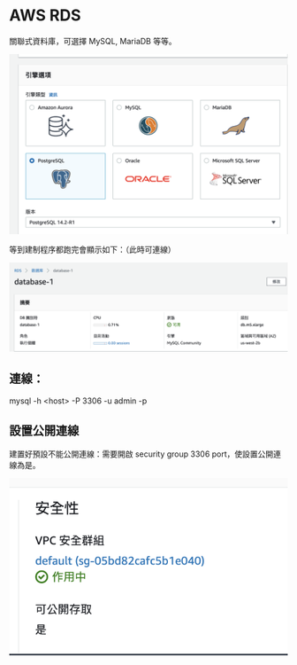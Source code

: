 # AWS RDS

關聯式資料庫，可選擇 MySQL, MariaDB 等等。

![](<../.gitbook/assets/截圖 2022-08-18 上午10.42.45.png>)

等到建制程序都跑完會顯示如下：（此時可連線）

![](<../.gitbook/assets/截圖 2022-08-18 上午10.41.27.png>)

## 連線：

mysql -h \<host> -P 3306 -u admin -p

## 設置公開連線

建置好預設不能公開連線：需要開啟 security group 3306 port，使設置公開連線為是。

![](<../.gitbook/assets/截圖 2022-08-18 上午10.38.22.png>)

